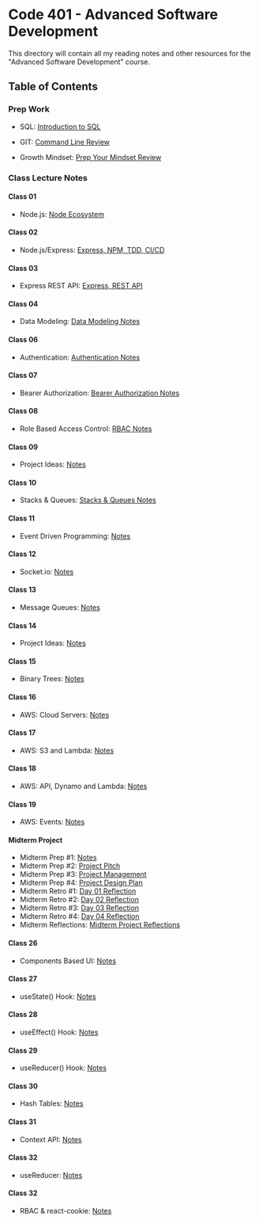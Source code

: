 # Code 401 - Advanced Software Development

This directory will contain all my reading notes and other resources for the "Advanced Software Development" course.

## Table of Contents

### Prep Work

- SQL: [Introduction to SQL](prep-work/sql/intro-to-sql.md)
- GIT: [Command Line Review](prep-work/git/command-line-review.md)

- Growth Mindset: [Prep Your Mindset Review](prep-work/growth-mindset.md)

### Class Lecture Notes

#### Class 01

- Node.js: [Node Ecosystem](class-01/node-ecosystem.md)

#### Class 02

- Node.js/Express: [Express, NPM, TDD, CI/CD](class-02/express-npm-tdd-cicd.md)

#### Class 03

- Express REST API: [Express, REST API](class-03/express-rest-api.md)

#### Class 04

- Data Modeling: [Data Modeling Notes](class-04/dataModeling.md)

#### Class 06

- Authentication: [Authentication Notes](class-06/authentication.md)

#### Class 07

- Bearer Authorization: [Bearer Authorization Notes](class-07/bearerAuth.md)

#### Class 08

- Role Based Access Control: [RBAC Notes](class-08/accessControl.md)

#### Class 09

- Project Ideas: [Notes](class-09/projectIdeas.md)

#### Class 10

- Stacks & Queues: [Stacks & Queues Notes](class-10/stacksAndQueues.md)

#### Class 11

- Event Driven Programming: [Notes](class-11/eventDrivenProgramming.md)

#### Class 12

- Socket.io: [Notes](class-12/webSockets.md)

#### Class 13

- Message Queues: [Notes](class-13/messageQueues.md)

#### Class 14

- Project Ideas: [Notes](class-14/projectIdeas.md)

#### Class 15

- Binary Trees: [Notes](class-15/trees.md)

#### Class 16

- AWS: Cloud Servers: [Notes](class-16/awsCloudServers.md)

#### Class 17

- AWS: S3 and Lambda: [Notes](class-17/s3andLambda.md)

#### Class 18

- AWS: API, Dynamo and Lambda: [Notes](class-18/awsAPIDynamoLambda.md)

#### Class 19

- AWS: Events: [Notes](class-19/awsEvents.md)

#### Midterm Project

- Midterm Prep #1: [Notes](midterm/prep01.md)
- Midterm Prep #2: [Project Pitch](midterm/ideasPitch.md)
- Midterm Prep #3: [Project Management](https://github.com/orgs/Spots-LLC/projects/1)
- Midterm Prep #4: [Project Design Plan](midterm/planning.md)
- Midterm Retro #1: [Day 01 Reflection](midterm/retroDayOne.md)
- Midterm Retro #2: [Day 02 Reflection](midterm/retroDayTwo.md)
- Midterm Retro #3: [Day 03 Reflection](midterm/retroDayThree.md)
- Midterm Retro #4: [Day 04 Reflection](midterm/retroDayFour.md)
- Midterm Reflections: [Midterm Project Reflections](midterm/reflections.md)

#### Class 26

- Components Based UI: [Notes](class-26/reactCompoments.md)

#### Class 27

- useState() Hook: [Notes](class-27/useStateHook.md)

#### Class 28

- useEffect() Hook: [Notes](class-28/useEffectHook.md)

#### Class 29

- useReducer() Hook: [Notes](class-29/stateReducers.md)

#### Class 30

- Hash Tables: [Notes](class-30/hashTables.md)

#### Class 31

- Context API: [Notes](class-31/contextAPI.md)

#### Class 32

- useReducer: [Notes](class-32/useReducer.md)

#### Class 32

- RBAC & react-cookie: [Notes](class-33/role-based-access-control.md)
